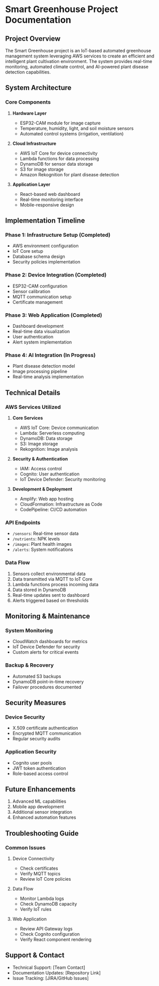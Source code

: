 # Smart Greenhouse Project Documentation

## Project Overview
The Smart Greenhouse project is an IoT-based automated greenhouse management system leveraging AWS services to create an efficient and intelligent plant cultivation environment. The system provides real-time monitoring, automated climate control, and AI-powered plant disease detection capabilities.

## System Architecture

### Core Components
1. **Hardware Layer**
   - ESP32-CAM module for image capture
   - Temperature, humidity, light, and soil moisture sensors
   - Automated control systems (irrigation, ventilation)

2. **Cloud Infrastructure**
   - AWS IoT Core for device connectivity
   - Lambda functions for data processing
   - DynamoDB for sensor data storage
   - S3 for image storage
   - Amazon Rekognition for plant disease detection

3. **Application Layer**
   - React-based web dashboard
   - Real-time monitoring interface
   - Mobile-responsive design

## Implementation Timeline

### Phase 1: Infrastructure Setup (Completed)
- AWS environment configuration
- IoT Core setup
- Database schema design
- Security policies implementation

### Phase 2: Device Integration (Completed)
- ESP32-CAM configuration
- Sensor calibration
- MQTT communication setup
- Certificate management

### Phase 3: Web Application (Completed)
- Dashboard development
- Real-time data visualization
- User authentication
- Alert system implementation

### Phase 4: AI Integration (In Progress)
- Plant disease detection model
- Image processing pipeline
- Real-time analysis implementation

## Technical Details

### AWS Services Utilized
1. **Core Services**
   - AWS IoT Core: Device communication
   - Lambda: Serverless computing
   - DynamoDB: Data storage
   - S3: Image storage
   - Rekognition: Image analysis

2. **Security & Authentication**
   - IAM: Access control
   - Cognito: User authentication
   - IoT Device Defender: Security monitoring

3. **Development & Deployment**
   - Amplify: Web app hosting
   - CloudFormation: Infrastructure as Code
   - CodePipeline: CI/CD automation

### API Endpoints
- `/sensors`: Real-time sensor data
- `/nutrients`: NPK levels
- `/images`: Plant health images
- `/alerts`: System notifications

### Data Flow
1. Sensors collect environmental data
2. Data transmitted via MQTT to IoT Core
3. Lambda functions process incoming data
4. Data stored in DynamoDB
5. Real-time updates sent to dashboard
6. Alerts triggered based on thresholds

## Monitoring & Maintenance

### System Monitoring
- CloudWatch dashboards for metrics
- IoT Device Defender for security
- Custom alerts for critical events

### Backup & Recovery
- Automated S3 backups
- DynamoDB point-in-time recovery
- Failover procedures documented

## Security Measures

### Device Security
- X.509 certificate authentication
- Encrypted MQTT communication
- Regular security audits

### Application Security
- Cognito user pools
- JWT token authentication
- Role-based access control

## Future Enhancements
1. Advanced ML capabilities
2. Mobile app development
3. Additional sensor integration
4. Enhanced automation features

## Troubleshooting Guide

### Common Issues
1. Device Connectivity
   - Check certificates
   - Verify MQTT topics
   - Review IoT Core policies

2. Data Flow
   - Monitor Lambda logs
   - Check DynamoDB capacity
   - Verify IoT rules

3. Web Application
   - Review API Gateway logs
   - Check Cognito configuration
   - Verify React component rendering

## Support & Contact
- Technical Support: [Team Contact]
- Documentation Updates: [Repository Link]
- Issue Tracking: [JIRA/GitHub Issues]